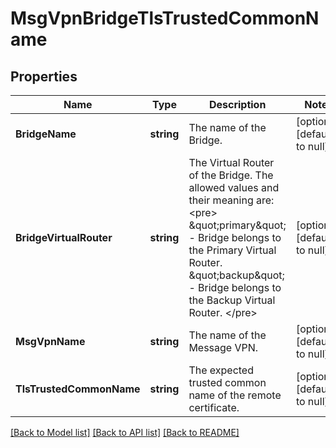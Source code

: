 # MsgVpnBridgeTlsTrustedCommonName

## Properties
Name | Type | Description | Notes
------------ | ------------- | ------------- | -------------
**BridgeName** | **string** | The name of the Bridge. | [optional] [default to null]
**BridgeVirtualRouter** | **string** | The Virtual Router of the Bridge. The allowed values and their meaning are:  &lt;pre&gt; \&quot;primary\&quot; - Bridge belongs to the Primary Virtual Router. \&quot;backup\&quot; - Bridge belongs to the Backup Virtual Router. &lt;/pre&gt;  | [optional] [default to null]
**MsgVpnName** | **string** | The name of the Message VPN. | [optional] [default to null]
**TlsTrustedCommonName** | **string** | The expected trusted common name of the remote certificate. | [optional] [default to null]

[[Back to Model list]](../README.md#documentation-for-models) [[Back to API list]](../README.md#documentation-for-api-endpoints) [[Back to README]](../README.md)


